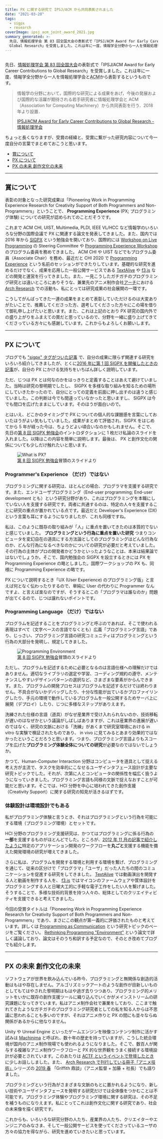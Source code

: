 ```yaml
---
title: PX に関する研究で IPSJ/ACM から共同表彰されました
date: "2021-03-28"
tags:
  - sigpx
  - research
coverImage: ipsj_acm_joint_award_2021.jpg
summary_generated: >-
  先日、情報処理学会 第 83 回全国大会の表彰式で「IPSJ/ACM Award for Early Career Contributions to
  Global Research」を受賞しました。これは年に一度、情報学全分野から一人を情報処理学会とACMから表彰するという...
---
```


<figure className="right">
  <img src="/images/ipsj_acm_joint_award_2021.jpg" alt="" />
</figure>

先日、[情報処理学会 第 83 回全国大会](https://www.ipsj.or.jp/event/taikai/83/)の表彰式で「IPSJ/ACM Award for Early Career Contributions to Global Research」を受賞しました。これは年に一度、情報学全分野から一人を情報処理学会と<abbr title="Association for Computing Machinery">ACM</abbr>から表彰するというものです。

> 情報学の分野において，国際的な研究による成果をあげ，今後の発展および国際的な活躍が期待される若手研究者に情報処理学会と ACM（Association for Computing Machinery）から共同表彰を行う．2018 年より設置．
>
> [IPSJ/ACM Award for Early Career Contributions to Global Research - 情報処理学会](https://www.ipsj.or.jp/award/ACM-Joint-award.html)

ちょっと長くなりますが、受賞の経緯と、受賞に繋がった研究内容について今一度自分の言葉でまとめておこうと思います。

- [賞について](#award)
- [PX について](#px)
- [PX の未来 創作文化の未来](#creativity-support)

---

<a className="internal-link" id="award"></a>

## 賞について

表彰の対象となった研究成果は「Pioneering Work in Programming Experience Research for Creativity Support of Both Programmers and Non-Programmers」ということで、 **Programming Experience** (PX; プログラミング体験) についての研究が認められてのことだそうです。

これまで ACM CHI, UIST, Multimedia, PLDI, IEEE VL/HCC など情報学のいろいろな分野の国際会議で PX に関連する論文を発表してきました。また、国内では 2016 年から <a href="https://sigpx.org"><abbr title="Special Interest Group on Programming Experience">SIGPX</abbr></a> という勉強会を開いており、国際的には <a href="https://liveprog.org/">Workshop on Live Programming</a> の Steering Committee や <a href="http://programming-experience.org">Programming Experience Workshop</a> のプログラム委員を務めてきました。 ACM CHI や UIST などでもプログラム委員（Associate Chair）を務め、最近だと CHI 2020 で [Programming Experience](https://pgl.jp/conferences/chi2020/sessions/5ec42956dcced0002938d8f1) という名前のセッションができたりしています。基礎的な研究を進めるだけでなく、成果を応用した一般公開サービスである [TextAlive](https://junkato.jp/ja/textalive) や [f3.js](https://junkato.jp/ja/f3js) などの開発と運営を行ってきました。また、一見こうしたガチガチのプログラミング研究とは遠いところにありそうな、兼業先のアニメ制作会社[アーチ](https://archinc.jp/ja)における [Arch Research](https://research.archinc.jp) での活動も、私にとっては研究成果の社会展開の一環です。

こうしてがんばってきた一連の成果をまとめて表彰していただけるのは大変ありがたいことで、推薦してくださった方、選考してくださった方々にこの場を借りて御礼申し上げたいと思います。また、これは上記のとおり PX 研究の国内外での盛り上がりをふまえての賞だと思っているので、分野を一緒に盛り上げてきてくださっている方々にも感謝しています。これからもよろしくお願いします。

---

<a className="internal-link" id="px"></a>

## PX について

ブログでも ["sigpx" タグがついた記事](/ja/tags/sigpx/) で、自分の成果に限らず関連する研究をいろいろ紹介してきましたが、とくに[2016 年に第 1 回 SIGPX を開催したときの記事](/ja/posts/2016-03-05-sigpx1)が、自分の PX にかける気持ちをいちばん詳しく説明しています。

ただ、じつは PX とは何なのかをはっきりと定義することはあえて避けていました。当時は研究の黎明期でしたし、 SIGPX を多様な取り組みを知るための場所にしていきたかったので、自分にとっての定義を前面に押し出すのは違うと感じていました。この判断は今でも間違っていなかったと思いますし、 SIGPX は今でも間口を広げたままにしています。そのほうが面白いので。

とはいえ、どこかのタイミングで PX についての個人的な課題感を言葉にしておいたほうがよい気もしていました。成果がまとめて評価され、SIGPX をはじめてから 5 年が経った今は、ちょうどよい頃合いなのかもしれません。そこで、先日の[第 8 回 SIGPX 勉強会](https://sigpx.org/8)のイントロダクションに 1 枚だけ私論のスライドを入れました。以降はこの内容を簡単に説明します。最後は、 PX と創作文化の関係についても少しだけ触れたいと思います。

<figure>
  <img src="/images/sigpx8-kato-intro.png" alt="What is PX?" />
  <figcaption><a href="https://sigpx.org/8">第 8 回 SIGPX 勉強会</a>冒頭のスライドより</figcaption>
</figure>

### Programmer's Experience （だけ）ではない

プログラミングに関する研究は、ほとんどの場合、プログラマを支援する研究です。また、エンドユーザプログラミング（End-user programming; End-user development とも）という研究分野があり、これはプログラミングを本職にしていない人を支援する研究です。両者に共通するのは、特定の人々を支援することに研究の重点が置かれている点です。最近だと Developer's Experience (DX) という言葉も耳にするようになりましたが、これも同様ですね。

私は、このように既存の取り組みが「人」に重点を置いてきたのは本質的でないと感じていました。 **プログラミングという行為に重点を置いた研究** つまりコンピュータを変幻自在の道具にする方法論としてのプログラミングはどんな行為なのか、どんな行為になるべきなのかについての研究が必要だと考えていました。その行為の主体がプロの開発者かどうかといったようなことは、本来は結果論ではないでしょうか。そこで、国内勉強会の SIGPX を設立するときには PX を Programming Experience の略としました。国際ワークショップの PX も、同様に Programming Experience の略です。

PX について説明するとき「UX (User Experience) のプログラミング版」と言えば何となく伝わったりするので、単純に User の代わりに Programmer なんですよ、と言えば楽なのですが、そうするとこの「プログラマは誰なのか」問題が出てくるので、じつは譲れないポイントです。

### Programming Language （だけ）ではない

プログラムを記述することをプログラミングと呼ぶのであれば、そこで使われる表現はすべて（文字ベースの言語でなくとも）広義「プログラミング言語」であり、じっさい、プログラミング言語の研究コミュニティはプログラミングという行為の大部分を発明し、規定してきました。

<figure className="right">
  <img src="/images/sigpx8-kato-intro-environment.png" alt="Programming Environment" />
  <figcaption><a href="https://sigpx.org/8">第 8 回 SIGPX 勉強会</a>冒頭のスライドより</figcaption>
</figure>

ただし、プログラムを記述するために必要となるのは言語仕様への理解だけではありません。適切なライブラリの選定や学習、コーディング規約の遵守、メンテナンスしやすいデザインパターンの選択など、さまざまな要素がからんできます。また、プログラムの開発プロセスはプログラムを記述するだけでは終わりません。不具合がないかデバッグしたり、十分な性能が出ているかプロファイリングしたり、手元の環境で動作しているプログラムを一般公開するためサーバ上に展開（デプロイ）したり、じつに多様なステップがありえます。

洗練された仕様の言語（道具）がなぜ産業界で受け入れられないのか、技術移転が遅いのはなぜかという議論がしばしばありますが、これは産業界の進展が遅いのではなく、研究の文脈における「洗練」があくまで研究室環境における in vitro な実験で検証されたものであり、 in vivo に見てみるとあまり効果的ではなかったということだろうと思います。つまり、プログラミング言語よりもスコープを広げた**プログラミング体験全体についての研究**が必要なのではないでしょうか。

かつて、Human-Computer Interaction 分野はコンピュータを道具として捉える考え方が主流で、タスクを効率的にこなせるユーザインタフェース設計が主要な研究トピックでした。それが、次第に人とコンピュータの関係性を幅広く扱うようになっていきました。プログラミング言語も同様の文脈で捉えなおすことが可能だと思います。そこでは、HCI 分野を中心に培われてきた創作支援（Creativity Support）に関する研究の知見が活きるはずです。

### 体験設計は環境設計でもある

私がプログラミング体験と言うとき、それはプログラミングという行為を可能にする環境（プログラミング環境）とセットです。

HCI 分野のプログラミング支援研究は、かつてはプログラミングに係る行為の**一部**を支援するものがほとんどでした。ところが、[2012 年 11 月の記事で紹介したように](/ja/posts/2012-11-21-devenv-research-hci)特定のアプリケーション開発のワークフローを**丸ごと**支援する機能を備えた開発環境の研究が増えてきました。

さらに私は、プログラムを開発する環境と利用する環境を繋げ、プログラミングを通じて、従来の区分けで「プログラマ」「ユーザ」だった人たちの間のコミュニケーションを促進する研究をしてきました。 [TextAlive](https://junkato.jp/ja/textalive) では動画演出を開発する人と動画を制作する人を、 [f3.js](https://junkato.jp/ja/f3js) ではマイコンのファームウェアや筐体設計をプログラミングする人と日曜大工的に手軽な電子工作をしたい人を繋げました。そうすることで、多様な技術的背景を持つ人々の、総体としてのクリエイティビティを支援できると考えてきました。

今回の受賞タイトルは「Pioneering Work in Programming Experience Research for Creativity Support of Both Programmers and Non-Programmers」であり、まさにこの観点が第一義的に評価されたものと考えています。詳しくは [Programming as Communication](https://junkato.jp/ja/programming-as-communication) という研究トピックのページをご覧ください。 [Rethinking Programming "Environment"](https://junkato.jp/publications/ccs2020-kato-rethink-prog-env.pdf) という論文で詳しく議論しており、論文はそのうち和訳する予定なので、そのとき改めてブログでも紹介します。

---

<a className="internal-link" id="creativity-support"></a>

## PX の未来 創作文化の未来

ソフトウェアが世界を飲み込んでいる昨今、プログラミングと無関係な創造的活動はもはや存在しません。アルゴリズミックアートのような創作が目新しいものとしてもてはやされた黎明期はもはや過ぎ去りつつあり、プログラミング的メリットをいかに既存の創作支援ツールに織り込んでいくかがメインストリームの研究課題になってきています。私はアニメ制作会社で兼業をしており、ここまで触れてきたようなガチガチのプログラミング研究者としての私を知る人からは不思議に思われることも多いのですが、それはアニメ作りと PX の間にも並々ならぬ関係があるからに他なりません。

Unity や Unreal Engine といったゲームエンジンを映像コンテンツ制作に活かす試みは [Machinima](https://en.wikipedia.org/wiki/Machinima) と呼ばれ、数十年の歴史を持っていますが、こうした統合環境が国内のアニメ制作現場でも使われるようになりました。そこで、数百人が関与する複雑なアニメ制作ワークフローと PX 的な世界観をうまく接続する環境設計が必要とされています。このあたりは <a href="https://news.mynavi.jp/article/20190216-770325/"><abbr title="アニメーション・クリエイティブ・テクノロジー・フォーラム">ACTF</abbr> というイベントで登壇したとき</a>に少しお話ししました。また、 [Arch Research で刊行している冊子「アニメ技術」](https://research.archinc.jp/anitech/)シリーズの [2019 春](https://research.archinc.jp/anitech/2019spring) 「Griffith 鼎談」（アニメ監督 + 加藤 + 社長）でも語りました。

プログラミングという行為がさまざまな文脈のもとに置かれるようになり、新しい技術やユーザインタフェースを発明する研究だけでは全体像をつかむことは不可能です。プログラミング体験やプログラミング環境に関する研究は、その不足を補うものになりえます。私にとってこれは創作文化に関する研究であり、社会の未来像を描く研究です。

これからも、いろいろな研究分野の人たち、産業界の人たち、クリエイターやエンジニアのみなさま、そして一般公開サービスを使ってくださっているユーザの方々の協力を得ながら、研究を進めていきたいと思っています。
